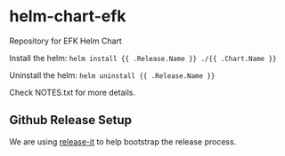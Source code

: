 # helm-chart-efk
Repository for EFK Helm Chart

Install the helm:
`helm install {{ .Release.Name }} ./{{ .Chart.Name }}`

Uninstall the helm:
`helm uninstall {{ .Release.Name }}`

Check NOTES.txt for more details.

## Github Release Setup

We are using [release-it](https://github.com/release-it/release-it) to help bootstrap the release process.